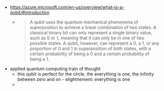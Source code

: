 - https://azure.microsoft.com/en-us/overview/what-is-a-qubit/#introduction
  - > A qubit uses the quantum mechanical phenomena of superposition to achieve a linear combination of two states. A classical binary bit can only represent a single binary value, such as 0 or 1, meaning that it can only be in one of two possible states. A qubit, however, can represent a 0, a 1, or any proportion of 0 and 1 in superposition of both states, with a certain probability of being a 0 and a certain probability of being a 1.
- applied quantum computing train of thought
  - this qubit is perfect for the circle, the everything is one, the infinity between zero and on - elightnement: everything is one 
  - 
